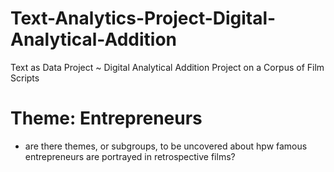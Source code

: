 # Text-Analytics-Project-Digital-Analytical-Addition
Text as Data Project ~ Digital Analytical Addition
Project on a Corpus of Film Scripts 
# Theme: Entrepreneurs
  - are there themes, or subgroups, to be uncovered about hpw famous entrepreneurs are portrayed in retrospective films?
